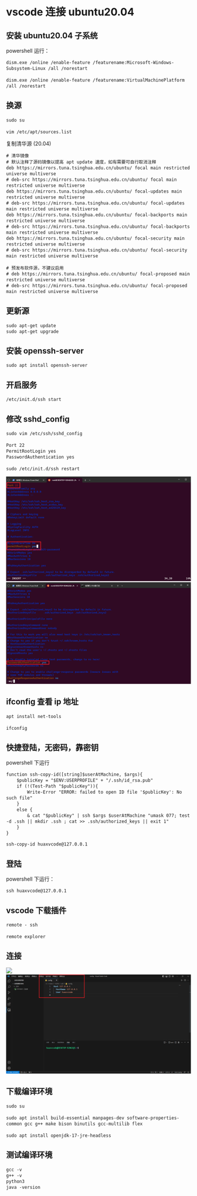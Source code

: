 # vscode 连接 ubuntu20.04

## 安装 ubuntu20.04 子系统

powershell 运行：

```shell
dism.exe /online /enable-feature /featurename:Microsoft-Windows-Subsystem-Linux /all /norestart

dism.exe /online /enable-feature /featurename:VirtualMachinePlatform /all /norestart
```


## 换源

```shell
sudo su

vim /etc/apt/sources.list
```

复制清华源 (20.04)

```shell
# 清华镜像
# 默认注释了源码镜像以提高 apt update 速度，如有需要可自行取消注释
deb https://mirrors.tuna.tsinghua.edu.cn/ubuntu/ focal main restricted universe multiverse
# deb-src https://mirrors.tuna.tsinghua.edu.cn/ubuntu/ focal main restricted universe multiverse
deb https://mirrors.tuna.tsinghua.edu.cn/ubuntu/ focal-updates main restricted universe multiverse
# deb-src https://mirrors.tuna.tsinghua.edu.cn/ubuntu/ focal-updates main restricted universe multiverse
deb https://mirrors.tuna.tsinghua.edu.cn/ubuntu/ focal-backports main restricted universe multiverse
# deb-src https://mirrors.tuna.tsinghua.edu.cn/ubuntu/ focal-backports main restricted universe multiverse
deb https://mirrors.tuna.tsinghua.edu.cn/ubuntu/ focal-security main restricted universe multiverse
# deb-src https://mirrors.tuna.tsinghua.edu.cn/ubuntu/ focal-security main restricted universe multiverse

# 预发布软件源，不建议启用
# deb https://mirrors.tuna.tsinghua.edu.cn/ubuntu/ focal-proposed main restricted universe multiverse
# deb-src https://mirrors.tuna.tsinghua.edu.cn/ubuntu/ focal-proposed main restricted universe multiverse
```

## 更新源

```shell
sudo apt-get update
sudo apt-get upgrade
```

## 安装 openssh-server

```shell
sudo apt install openssh-server
```

## 开启服务

```shell
/etc/init.d/ssh start
```

## 修改 sshd_config

```shell
sudo vim /etc/ssh/sshd_config

Port 22
PermitRootLogin yes
PasswordAuthentication yes

sudo /etc/init.d/ssh restart
```

![](./img/修改.png)
![](./img/修改2.png)

## ifconfig 查看 ip 地址

```shell
apt install net-tools

ifconfig
```

## 快捷登陆，无密码，靠密钥

powershell 下运行

```shell
function ssh-copy-id([string]$userAtMachine, $args){   
    $publicKey = "$ENV:USERPROFILE" + "/.ssh/id_rsa.pub"
    if (!(Test-Path "$publicKey")){
        Write-Error "ERROR: failed to open ID file '$publicKey': No such file"            
    }
    else {
        & cat "$publicKey" | ssh $args $userAtMachine "umask 077; test -d .ssh || mkdir .ssh ; cat >> .ssh/authorized_keys || exit 1"      
    }
}
```

```shell
ssh-copy-id huaxvcode@127.0.0.1
```

## 登陆

powershell 下运行：

```shell
ssh huaxvcode@127.0.0.1
```

## vscode 下载插件

```
remote - ssh

remote explorer
```

## 连接

![](./img/vscode连ubuntu.png)
![](./img/vscode-config.png)

## 下载编译环境

```shell
sudo su

sudo apt install build-essential manpages-dev software-properties-common gcc g++ make bison binutils gcc-multilib flex

sudo apt install openjdk-17-jre-headless
```

## 测试编译环境

```shell
gcc -v
g++ -v
python3
java -version
```
